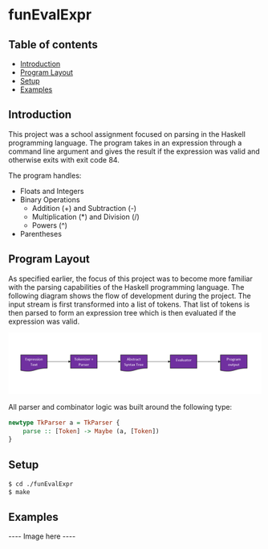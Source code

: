 # funEvalExpr

## Table of contents
* [Introduction](#introduction)
* [Program Layout](#program-layout)
* [Setup](#setup)
* [Examples](#examples)

## Introduction
This project was a school assignment focused on parsing in the Haskell programming language. The program takes in an expression through a command line argument and gives the result if the expression was valid and otherwise exits with exit code 84.

The program handles:
* Floats and Integers
* Binary Operations
  * Addition (+) and Subtraction (-)
  * Multiplication (*) and Division (/)
  * Powers (^)
* Parentheses

## Program Layout

As specified earlier, the focus of this project was to become more familiar with the parsing capabilities of the Haskell programming language. The following diagram shows the flow of development during the project. The input stream is first transformed into a list of tokens. That list of tokens is then parsed to form an expression tree which is then evaluated if the expression was valid.

![program_flow](img/program-diagram.PNG)


All parser and combinator logic was built around the following type:
```haskell
newtype TkParser a = TkParser {
    parse :: [Token] -> Maybe (a, [Token])
}
```

## Setup
```
$ cd ./funEvalExpr
$ make
```

## Examples

---- Image here ----
